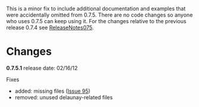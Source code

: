 This is a minor fix to include additional documentation and examples that were accidentally omitted from 0.7.5. There are no code changes so anyone who uses 0.7.5 can keep using it. For the changes relative to the previous release 0.7.4 see [ReleaseNotes075](ReleaseNotes075).

# Changes #

**0.7.5.1** release date: 02/16/12

Fixes

  * added: missing files ([Issue 95](https://code.google.com/p/mdanalysis/issues/detail?id=95))
  * removed: unused delaunay-related files
